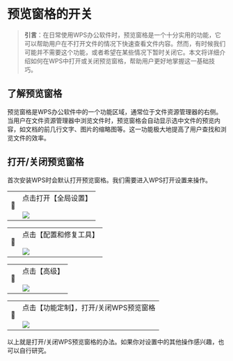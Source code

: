 # 预览窗格的开关

>**引言**：在日常使用WPS办公软件时，预览窗格是一个十分实用的功能，它可以帮助用户在不打开文件的情况下快速查看文件内容。然而，有时候我们可能并不需要这个功能，或者希望在某些情况下暂时关闭它。本文将详细介绍如何在WPS中打开或关闭预览窗格，帮助用户更好地掌握这一基础技巧。

## 了解预览窗格

预览窗格是WPS办公软件中的一个功能区域，通常位于文件资源管理器的右侧。当用户在文件资源管理器中浏览文件时，预览窗格会自动显示选中文件的预览内容，如文档的前几行文字、图片的缩略图等。这一功能极大地提高了用户查找和浏览文件的效率。

## 打开/关闭预览窗格

首次安装WPS时会默认打开预览窗格。我们需要进入WPS打开设置来操作。

|     |                                                                                                                                   |
| --- | --------------------------------------------------------------------------------------------------------------------------------- |
| 📌  | 点击打开【全局设置】<br><br>![](https://wps-home.wpscdn.cn/images/2024/10/31/b926a115eb545e9ecf7ae04001095269.jfif@base@tag=imgScale&w=735) |

|     |                                                                                                                                    |
| --- | ---------------------------------------------------------------------------------------------------------------------------------- |
| 📌  | 点击【配置和修复工具】<br><br>![](https://wps-home.wpscdn.cn/images/2024/10/31/a9d3dfa3545bd9d2d36ebb1b47f498fd.jfif@base@tag=imgScale&w=564) |

|     |                                                                                                                               |
| --- | ----------------------------------------------------------------------------------------------------------------------------- |
| 📌  | 点击【高级】<br><br>![](https://wps-home.wpscdn.cn/images/2024/10/31/e9b41e5bc13333a9feccba5500d8852d.jfif@base@tag=imgScale&w=735) |

|     |                                                                                                                                              |
| --- | -------------------------------------------------------------------------------------------------------------------------------------------- |
| 📌  | 点击【功能定制】，打开/关闭WPS预览窗格<br><br>![](https://wps-home.wpscdn.cn/images/2024/10/31/a7cf16e35f635b43756ed6443ad80ae0.jfif@base@tag=imgScale&w=735) |

以上就是打开/关闭WPS预览窗格的办法。如果你对设置中的其他操作感兴趣，也可以自行研究。
